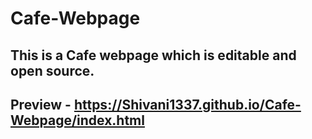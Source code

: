# Cafe-Webpage
## This is a Cafe webpage which is editable and open source.
## Preview - https://Shivani1337.github.io/Cafe-Webpage/index.html

